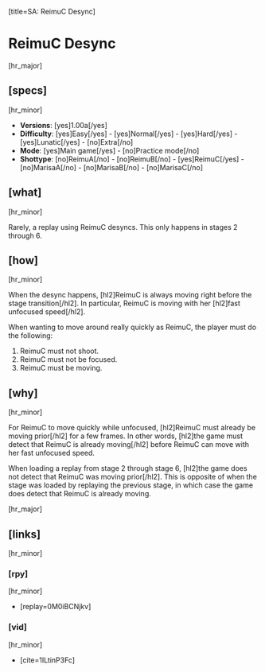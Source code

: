 [title=SA: ReimuC Desync]
# ReimuC Desync

[hr_major] 
## [specs]
[hr_minor]  

* **Versions**: [yes]1.00a[/yes] 
* **Difficulty**: [yes]Easy[/yes] - [yes]Normal[/yes] - [yes]Hard[/yes] - [yes]Lunatic[/yes] - [no]Extra[/no]
* **Mode**: [yes]Main game[/yes] - [no]Practice mode[/no]
* **Shottype**: [no]ReimuA[/no] - [no]ReimuB[/no] - [yes]ReimuC[/yes] - [no]MarisaA[/no] - [no]MarisaB[/no] - [no]MarisaC[/no]

## [what]
[hr_minor]

Rarely, a replay using ReimuC desyncs. This only happens in stages 2 through 6.

## [how]
[hr_minor]

When the desync happens, [hl2]ReimuC is always moving right before the stage transition[/hl2]. In particular, ReimuC is moving with her [hl2]fast unfocused speed[/hl2].

When wanting to move around really quickly as ReimuC, the player must do the following:
1. ReimuC must not shoot.
2. ReimuC must not be focused.
3. ReimuC must be moving.

## [why]
[hr_minor]

For ReimuC to move quickly while unfocused, [hl2]ReimuC must already be moving prior[/hl2] for a few frames. In other words, [hl2]the game must detect that ReimuC is already moving[/hl2] before ReimuC can move with her fast unfocused speed.

When loading a replay from stage 2 through stage 6, [hl2]the game does not detect that ReimuC was moving prior[/hl2]. This is opposite of when the stage was loaded by replaying the previous stage, in which case the game does detect that ReimuC is already moving.


[hr_major]
## [links]
[hr_minor]
### [rpy]
[hr_minor]

+ [replay=0M0iBCNjkv]

### [vid]
[hr_minor]

+ [cite=1ILtinP3Fc]
